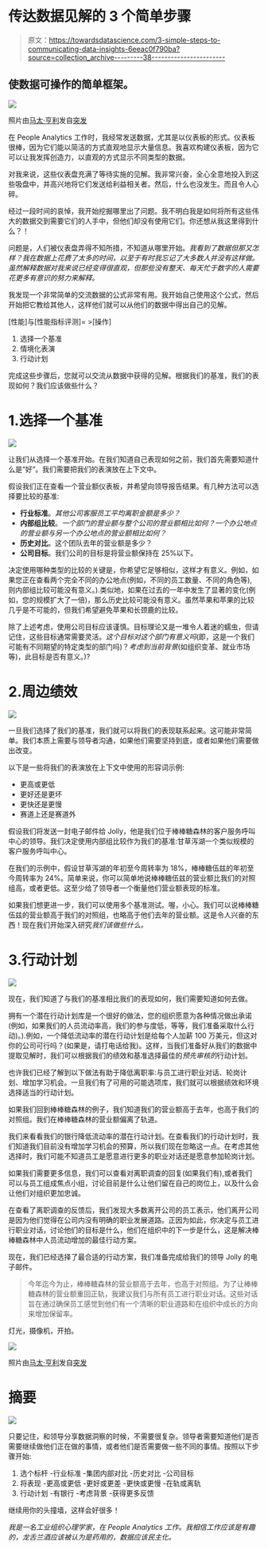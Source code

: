 # 传达数据见解的 3 个简单步骤

> 原文：<https://towardsdatascience.com/3-simple-steps-to-communicating-data-insights-6eeac0f790ba?source=collection_archive---------38----------------------->

## 使数据可操作的简单框架。

![](img/3978e1ad125e989791c2652c8b3d8137.png)

照片由[马太·亨利](https://burst.shopify.com/@matthew_henry?utm_campaign=photo_credit&utm_content=Free+Woman+At+Whiteboard+Image%3A+Stunning+Photography&utm_medium=referral&utm_source=credit)发自[突发](https://burst.shopify.com/young-adult?utm_campaign=photo_credit&utm_content=Free+Woman+At+Whiteboard+Image%3A+Stunning+Photography&utm_medium=referral&utm_source=credit)

在 People Analytics 工作时，我经常发送数据，尤其是以仪表板的形式。仪表板很棒，因为它们能以简洁的方式直观地显示大量信息。我喜欢构建仪表板，因为它可以让我发挥创造力，以直观的方式显示不同类型的数据。

对我来说，这些仪表盘充满了等待实施的见解。我非常兴奋，全心全意地投入到这些吸盘中，并高兴地将它们发送给利益相关者。然后，什么也没发生。而且令人心碎。

经过一段时间的哀悼，我开始挖掘哪里出了问题。我不明白我是如何将所有这些伟大的数据交到需要它们的人手中，但他们却没有使用它们。你还想从我这里得到什么？！

问题是，人们被仪表盘弄得不知所措，不知道从哪里开始。*我看到了数据但那又怎样？我在数据上花费了太多的时间，以至于有时我忘记了大多数人并没有这样做。虽然解释数据对我来说已经变得很直观，但那些没有整天、每天忙于数字的人需要花更多有意识的努力来解释。*

我发现一个非常简单的交流数据的公式非常有用。我开始自己使用这个公式，然后开始把它教给其他人，这样他们就可以从他们的数据中得出自己的见解。

[性能]与[性能指标评测]= >[操作]

1.  选择一个基准
2.  情境化表演
3.  行动计划

完成这些步骤后，您就可以交流从数据中获得的见解。根据我们的基准，我们的表现如何？我们应该做些什么？

# 1.选择一个基准

![](img/818b427e5441fc03b9aba81881ab577d.png)

让我们从选择一个基准开始。在我们知道自己表现如何之前，我们首先需要知道什么是“好”。我们需要把我们的表演放在上下文中。

假设我们正在查看一个营业额仪表板，并希望向领导报告结果。有几种方法可以选择要比较的基准:

*   **行业标准**。*其他公司客服员工平均离职金额是多少？*
*   **内部组比较**。*一个部门的营业额与整个公司的营业额相比如何？一个办公地点的营业额与另一个办公地点的营业额相比如何？*
*   **历史对比**。这个团队去年的营业额是多少？
*   **公司目标**。我们公司的目标是将营业额保持在 25%以下。

决定使用哪种类型的比较的关键是，你希望它足够相似，这样才有意义。例如，如果您正在查看两个完全不同的办公地点(例如，不同的员工数量、不同的角色等),则内部组比较可能没有意义。).类似地，如果在过去的一年中发生了显著的变化(例如，您的规模扩大了一倍)，那么历史比较可能没有意义。虽然苹果和苹果的比较几乎是不可能的，但我们希望避免苹果和长颈鹿的比较。

除了上述考虑，使用公司目标应该谨慎。目标理论又是一堆令人着迷的蠕虫，但请记住，这些目标通常需要灵活。*这个目标对这个部门有意义吗*(即，这是一个我们可能有不同期望的特定类型的部门吗)？*考虑到当前背景*(如组织变革、就业市场等)，此目标是否有意义。)?

# 2.周边绩效

![](img/5e69252d6f224da4fb8969f01e5d66fa.png)

一旦我们选择了我们的基准，我们就可以将我们的表现联系起来。这可能非常简单。我们本质上需要与领导者沟通，如果他们需要坚持到底，或者如果他们需要做出改变。

以下是一些将我们的表演放在上下文中使用的形容词示例:

*   更高或更低
*   更好还是更坏
*   更快还是更慢
*   赛道上还是赛道外

假设我们将发送一封电子邮件给 Jolly，他是我们位于棒棒糖森林的客户服务呼叫中心的领导。我们决定使用内部组比较作为我们的基准:甘草泻湖一个类似规模的客户服务呼叫中心。

在我们的示例中，假设甘草泻湖的年初至今周转率为 18%，棒棒糖伍兹的年初至今周转率为 24%。简单来说，你可以简单地说棒棒糖伍兹的营业额比我们的对照组高，或者更低。这至少给了领导者一个衡量他们营业额表现的标准。

如果我们想更进一步，我们可以使用多个基准测试。喔，小心。我们可以说棒棒糖伍兹的营业额高于我们的对照组，也略高于他们去年的营业额。这是令人兴奋的东西！现在我们开始深入研究*我们该做些什么。*

# 3.行动计划

![](img/3eb3a5a664201518a9155e370818e54c.png)

现在，我们知道了与我们的基准相比我们的表现如何，我们需要知道如何去做。

拥有一个潜在行动计划库是一个很好的做法，您的组织愿意为各种情况做出承诺(例如，如果我们的人员流动率高，我们的参与度低，等等，我们准备采取什么行动)。).例如，一个降低流动率的潜在行动计划是给每个人加薪 100 万美元，但这对你的公司可行吗？(如果是，请打电话给我)。这样，当我们准备好从我们的数据中提取见解时，我们可以根据我们的绩效和基准选择最佳的*预先审核的*行动计划。

也许我们已经了解到以下做法有助于降低离职率:与员工进行职业对话、轮岗计划、增加学习机会。一旦我们有了可用的可能选项库，我们就可以根据绩效和环境选择适当的行动计划。

如果我们回到棒棒糖森林的例子，我们知道我们的营业额高于去年，也高于我们的对照组。我们在棒棒糖森林的营业额偏离了轨道。

我们来看看我们的银行降低流动率的潜在行动计划。在查看我们的行动计划时，我们知道我们目前没有增加学习机会的预算，所以我们现在忽略这一点。在考虑其他选择时，我们可能不知道员工是愿意进行更多的职业对话还是愿意参加轮岗计划。

如果我们需要更多信息，我们可以查看对离职调查的回复(如果我们有),或者我们可以与员工组成焦点小组，讨论目前是什么让他们留在自己的岗位上，以及什么会让他们对组织更加忠诚。

在查看了离职调查的反馈后，我们发现大多数离开公司的员工表示，他们离开公司是因为他们觉得在公司内没有明确的职业发展道路。正因为如此，你决定与员工进行职业对话，讨论他们的目标是什么，他们在组织中的下一步是什么，这是解决棒棒糖森林中人员流动增加的最佳行动方案。

现在，我们已经选择了最合适的行动方案，我们准备完成给我们的领导 Jolly 的电子邮件。

> 今年迄今为止，棒棒糖森林的营业额高于去年，也高于对照组。为了让棒棒糖森林的营业额重回正轨，我建议我们与所有员工进行职业对话。这些对话旨在通过确保员工感觉到他们有一个清晰的职业道路和在组织中成长的方向来增加保留率。

灯光，摄像机，开拍。

![](img/f202018e5e3df451f0d323ec27d55933.png)

照片由[马太·亨利](https://burst.shopify.com/@matthew_henry?utm_campaign=photo_credit&utm_content=Free+Smiling+Woman+Leading+Meeting+Photo+%E2%80%94+High+Res+Pictures&utm_medium=referral&utm_source=credit)发自[突发](https://burst.shopify.com/fitness?utm_campaign=photo_credit&utm_content=Free+Smiling+Woman+Leading+Meeting+Photo+%E2%80%94+High+Res+Pictures&utm_medium=referral&utm_source=credit)

# 摘要

![](img/1c1e070835e177d8a51fbb0270d41e4e.png)

只要记住，和领导分享数据洞察的时候，不需要很复杂。领导者需要知道他们是否需要继续做他们正在做的事情，或者他们是否需要做一些不同的事情。按照以下步骤开始:

1.  选个标杆
    -行业标准
    -集团内部对比
    -历史对比
    -公司目标
2.  将表现
    -更高或更低
    -更好或更差
    -更快或更慢
    -在轨或离轨
3.  行动计划
    -有银行
    -考虑背景
    -获得更多反馈

继续用你的头撞墙，这样会好很多！

*我是一名工业组织心理学家，在 People Analytics 工作。我相信工作应该是有趣的，龙舌兰酒应该被认为是药用的，数据应该民主化。*